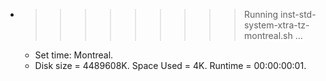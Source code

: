 * >>>>>>>>> Running inst-std-system-xtra-tz-montreal.sh ...
  * Set time: Montreal.
  * Disk size = 4489608K. Space Used = 4K. Runtime = 00:00:00:01.

